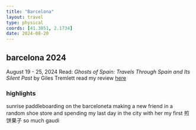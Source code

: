 ```yaml
---
title: "Barcelona"
layout: travel
type: physical
coords: [41.3851, 2.1734]
date: 2024-08-20
---
```


## barcelona 2024 
August 19 - 25, 2024
Read: *Ghosts of Spain: Travels Through Spain and Its Silent Past* by Giles Tremlett
read my review [here](https://www.goodreads.com/book/show/94797.Ghosts_of_Spain)

### highlights 
sunrise paddleboarding on the barceloneta
making a new friend in a random shoe store and spending my last day in the city with her
my first 煎饼果子
so much gaudi 